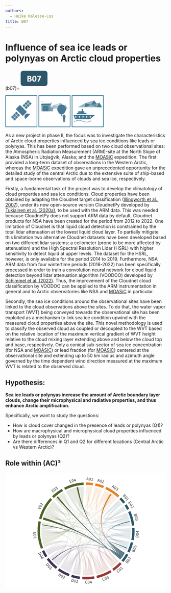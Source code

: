 ```yaml
---
authors:
  - Heike Kalesse-Los
title: B07
---
```

# Influence of sea ice leads or polynyas on Arctic cloud properties 

(b07)=
[![Icon project B07](../logos/grafik_b07.jpg)](01_project_b07.md)

![](../logos/icon_satellite-100x100.png)
![](../logos/icon_ground_based-100x100.png)
![](../logos/icon_ship-100x100.png)

As a new project in phase II, the focus was to investigate the characteristics of Arctic cloud properties influenced by sea ice conditions like leads or polynyas. This has been performed based on two cloud observational sites: the Atmospheric Radiation Measurement (ARM)-site at the North Slope of Alaska (NSA) in Utqiaǵvik, Alaska; and the [MOASiC](../campaigns/moasic.md) expedition. The first provided a long-term dataset of observations in the Western Arctic, whereas the [MOASiC](../campaigns/moasic.md) expedition gave an unprecedented opportunity for the detailed study of the central Arctic due to the extensive suite of ship-based and space-borne observations of clouds and sea ice, respectively.

Firstly, a fundamental task of the project was to develop the climatology of cloud properties and sea ice conditions. Cloud properties have been obtained by adapting the Cloudnet target classification ([Illingworth et al., 2007](https://doi.org/10.1175/BAMS-88-6-883)), under its new open-source version CloudnetPy developed by [Tukiainen et al. (2020a)](https://doi.org/10.21105/joss.02123), to be used with the ARM data. This was needed because CloudnetPy does not support ARM data by default. Cloudnet products for NSA have been created for the period from 2012 to 2022. One limitation of Cloudnet is that liquid cloud detection is constrained by the total lidar attenuation at the lowest liquid cloud layer. To partially mitigate this limitation two alternative Cloudnet datasets have been developed based on two different lidar systems: a ceilometer (prone to be more affected by attenuation) and the High Spectral Resolution Lidar (HSRL) with higher sensitivity to detect liquid at upper levels. The dataset for the HSRL, however, is only available for the period 2014 to 2019. Furthermore, NSA ARM data from four wintertime periods (2018-2022) has been specifically processed in order to train a convolution neural network for cloud liquid detection beyond lidar attenuation algorithm (VOODOO) developed by [Schimmel et al. (2022)](https://doi.org/10.5194/amt-15-5343-2022). Thus, the improvement of the Cloudnet cloud classification by VOODOO can be applied to the ARM instrumentation in general and to Arctic observatories like NSA and [MOASiC](../campaigns/moasic.md) in particular.

Secondly, the sea ice conditions around the observational sites have been linked to the cloud observations above the sites. To do that, the water vapor transport (WVT) being conveyed towards the observational site has been exploited as a mechanism to link sea ice condition upwind with the measured cloud properties above the site. This novel methodology is used to classify the observed cloud as coupled or decoupled to the WVT based on the relative location of the maximum vertical gradient of WVT height relative to the cloud mixing layer extending above and below the cloud top and base, respectively. Only a conical sub-sector of sea ice concentration (for NSA and [MOASiC](../campaigns/moasic.md)) or lead fraction (for [MOASiC](../campaigns/moasic.md)) centered at the observational site and extending up to 50 km radius and azimuth angle governed by the time dependent wind direction measured at the maximum WVT is related to the observed cloud.

## Hypothesis:

**Sea ice leads or polynyas increase the amount of Arctic boundary layer clouds, change their microphysical and radiative properties, and thus enhance Arctic amplification.**

Specifically, we want to study the questions:

- How is cloud cover changed in the presence of leads or polynyas (Q1)?
- How are macrophysical and microphysical cloud properties influenced by leads or polynyas (Q2)?
- Are there differences in Q1 and Q2 for different locations (Central Arctic vs Western Arctic)?

## Role within (AC)³

![Collaboration matrix of B07](../figures/collabortion-matrix-phase-ii_b07.png)
